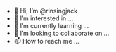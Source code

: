 - 👋 Hi, I’m @rinsingjack
- 👀 I’m interested in ...
- 🌱 I’m currently learning ...
- 💞️ I’m looking to collaborate on ...
- 📫 How to reach me ...

<!---
rinsingjack/rinsingjack is a ✨ special ✨ repository because its `README.md` (this file) appears on your GitHub profile.
You can click the Preview link to take a look at your changes.
--->
